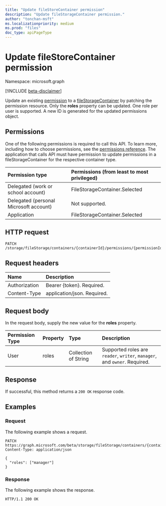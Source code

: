 ```yaml
---
title: "Update fileStoreContainer permission"
description: "Update fileStorageContainer permission."
author: "tonchan-msft"
ms.localizationpriority: medium
ms.prod: "files"
doc_type: apiPageType
---
```


# Update fileStoreContainer permission


Namespace: microsoft.graph

[!INCLUDE [beta-disclaimer](../../includes/beta-disclaimer.md)]

Update an existing [permission](../resources/permission.md) to a [fileStorageContainer](../resources/filestoragecontainer.md) by patching the permission resource. Only the **roles** property can be updated.  One role per user is supported. A new ID is generated for the updated permissions object.


## Permissions

One of the following permissions is required to call this API. To learn more, including how to choose permissions, see the [permissions reference](/graph/permissions-reference).
The application that calls API must have permission to update permissions in a fileStorageContainer for the respective container type.

|Permission type|Permissions (from least to most privileged)|
|:---|:---|
|Delegated (work or school account)|FileStorageContainer.Selected|
|Delegated (personal Microsoft account)|Not supported.|
|Application|FileStorageContainer.Selected|

## HTTP request

<!-- {
  "blockType": "ignored"
}
-->
``` http
PATCH /storage/fileStorage/containers/{containerId}/permissions/{permissionId}
```

## Request headers
|Name|Description|
|:---|:---|
|Authorization|Bearer {token}. Required.|
|Content-Type|application/json. Required.|

## Request body
In the request body, supply the new value for the **roles** property.

|Permission Type|Property|Type|Description|
|:---|:---|:---|:---|
|User|roles|Collection of String|Supported roles are `reader`, `writer`, `manager`, and `owner`. Required.|


## Response

If successful, this method returns a `200 OK` response code.

## Examples

### Request
The following example shows a request.
<!-- {
  "blockType": "request",
  "name": "update_filestoragecontainer_permissions"
}
-->
``` http
PATCH https://graph.microsoft.com/beta/storage/fileStorage/containers/{containerId}/permissions/{permissionId}
Content-Type: application/json

{
  "roles": ["manager"]
}
```
### Response
The following example shows the response.
<!-- {
  "blockType": "response",
  "truncated": true
}
-->
``` http
HTTP/1.1 200 OK
```

